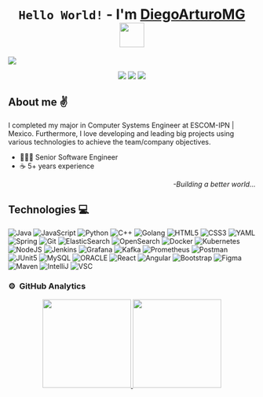 <div align="center">
    <h1 align="center"><code>Hello World!</code> - I'm <a href="https://diegoarturomg.github.io/">DiegoArturoMG</a> <img src="https://media.giphy.com/media/v1.Y2lkPTc5MGI3NjExYWdlYnF6d2Ryc3ltYjdod21vZTJ5c2E3eDJ5b29iNWlvM3poZzFtOCZlcD12MV9pbnRlcm5hbF9naWZfYnlfaWQmY3Q9cw/HqcfJIVjVObbMNPCJd/giphy.gif" width="50"/></h1>
</div>
<img src="https://github.com/DiegoArturoMG/DiegoArturoMG/assets/34111578/6fe51827-7a1f-41c1-8b2e-deba3a285046">

<!--<img src="https://github.com/DiegoArturoMG/DiegoArturoMG/assets/34111578/66133a32-e8af-45ab-aa36-68892bea4752">-->

<p align="center">
    <a href="https://www.youtube.com/@r2d2_dev?sub_confirmation=1"><img src="https://img.shields.io/youtube/channel/subscribers/UCX_O9d2bf-hLbKZnaiY7cdg?style=social"/></a>
    <a href="https://diegoarturomg.github.io"><img src="https://img.shields.io/github/followers/diegoarturomg?style=social"/></a>
    <a href="https://www.linkedin.com/in/diegoarturomg"><img src="https://img.shields.io/badge/LinkedIn-blue?style=flat&logo=linkedin&logoColor=white&labelColor=blue"/></a>
    <!--<a href="https://diegoarturomg.github.io"><img src="https://img.shields.io/badge/Github%20page-black?logo=github"/></a>-->
</p>

<!--
[![YouTube Channel Subscribers](https://img.shields.io/youtube/channel/subscribers/UCtYkhkicpGp6672MoXqdzRg?style=social)](https://youtube.com/diegoarturo2121?sub_confirmation=1)
[![GitHub followers](https://img.shields.io/github/followers/diegoarturomg?style=social)](https://github.com/DiegoArturoMG)
[![Linkedin](https://img.shields.io/badge/LinkedIn-blue?style=flat&logo=linkedin&logoColor=white&labelColor=blue)](https://www.linkedin.com/in/diegoarturomg)
-->

## About me ✌️
I completed my major in Computer Systems Engineer at ESCOM-IPN | Mexico. Furthermore, I love developing and leading big projects using various technologies to achieve the team/company objectives.
- 👩🏻‍💻 Senior Software Engineer
- ☕ 5+ years experience

<div align="right">
    <i>-Building a better world...</i>
</div>

## Technologies 💻
![Java](https://img.shields.io/badge/Java-%23ED8B00?logo=openjdk)
![JavaScript](https://img.shields.io/badge/JavaScript-grey?logo=javascript)
![Python](https://img.shields.io/badge/Python-%2340749F?logo=python&logoColor=%23FFDD54)
![C++](https://img.shields.io/badge/C%2B%2B-%23004283?logo=C%2B%2B)
![Golang](https://img.shields.io/badge/GO-%2308AFD8?logo=GO&logoColor=white)
![HTML5](https://img.shields.io/badge/HTML-%23E34F26?logo=html5&logoColor=white)
![CSS3](https://img.shields.io/badge/CSS3-%231572B6?logo=css3)
![YAML](https://img.shields.io/badge/YAML-%23FFFFFF?logo=yaml&logoColor=%23323232)
![Spring](https://img.shields.io/badge/Spring-%236DB33F?logo=SPRING&logoColor=white)
![Git](https://img.shields.io/badge/Git-%23473608?logo=git&logoColor=%23E44C30%20)
![ElasticSearch](https://img.shields.io/badge/ElasticSearch-%2342C0B3?logo=elasticsearch&logoColor=%23F4BF20)
![OpenSearch](https://img.shields.io/badge/OpenSearch-%23084161?logo=opensearch&logoColor=%23BBDAEC)
![Docker](https://img.shields.io/badge/Docker-%230894E3?logo=docker&logoColor=white)
![Kubernetes](https://img.shields.io/badge/Kubernetes-%233871E6?logo=kubernetes&logoColor=white)
![NodeJS](https://img.shields.io/badge/NodeJs-%236DA55F?logo=node.js&logoColor=white)
![Jenkins](https://img.shields.io/badge/Jenkins-%23F43A36?logo=jenkins&logoColor=white)
![Grafana](https://img.shields.io/badge/Grafana%20-%20black?logo=Grafana)
![Kafka](https://img.shields.io/badge/Kafka-%232A2627?logo=ApacheKafka&logoColor=white)
![Prometheus](https://img.shields.io/badge/Prometheus%20-%20black?logo=Prometheus)
![Postman](https://img.shields.io/badge/Postman-%23FF6C37?logo=postman&logoColor=white)
![JUnit5](https://img.shields.io/badge/JUnit5-%232CA467?logo=junit5&logoColor=white)
![MySQL](https://img.shields.io/badge/MySQL-%23087699?logo=mysql&logoColor=white)
![ORACLE](https://img.shields.io/badge/Oracle-%23EF0F0F?logo=oracle&logoColor=white)
![React](https://img.shields.io/badge/React-%2320232A?logo=react&logoColor=%2308D9FF)
![Angular](https://img.shields.io/badge/Angular-%23C50836?logo=angular&logoColor=white)
![Bootstrap](https://img.shields.io/badge/Bootstrap-%230D1117?logo=Bootstrap&logoColor=%237D57B5)
![Figma](https://img.shields.io/badge/Figma-%230B0923?logo=figma)
![Maven](https://img.shields.io/badge/Maven-%23EC6C27?logo=apachemaven&logoColor=white)
![IntelliJ](https://img.shields.io/badge/IntelliJ%20IDEA-%23080808?logo=IntelliJIDEA&logoColor=white)
![VSC](https://img.shields.io/badge/VSC-%230078D7?logo=visualstudiocode&logoColor=white)

<!--
## Connect with me:

<p align = "center">

[<img src="https://img.shields.io/badge/twitter-%231DA1F2.svg?&style=for-the-badge&logo=twitter&logoColor=white&color=black" />](https://twitter.com/themlphdstudent) 
[<img src="https://img.shields.io/badge/linkedin-%2312100E.svg?&style=for-the-badge&logo=linkedin&logoColor=white&color=black" />](https://www.linkedin.com/in/durgeshsamariya/)
</p>-->




### ⚙️ &nbsp;GitHub Analytics

<p align="center">
<a href="https://github.com/DiegoArturoMG">
  <img height="180em" src="https://github-readme-stats-eight-theta.vercel.app/api?username=DiegoArturoMG&show_icons=true&theme=algolia&include_all_commits=true&count_private=true"/>
  <img height="180em" src="https://github-readme-stats-eight-theta.vercel.app/api/top-langs/?username=DiegoArturoMG&layout=compact&langs_count=8&theme=algolia"/>
</a>
</p>
